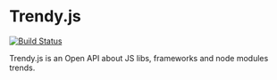 # Trendy.js

[![Build Status](https://travis-ci.org/octo-web-front-end-tribe/trendyjs.svg?branch=master)](https://travis-ci.org/octo-web-front-end-tribe/trendyjs)

Trendy.js is an Open API about JS libs, frameworks and node modules trends.
